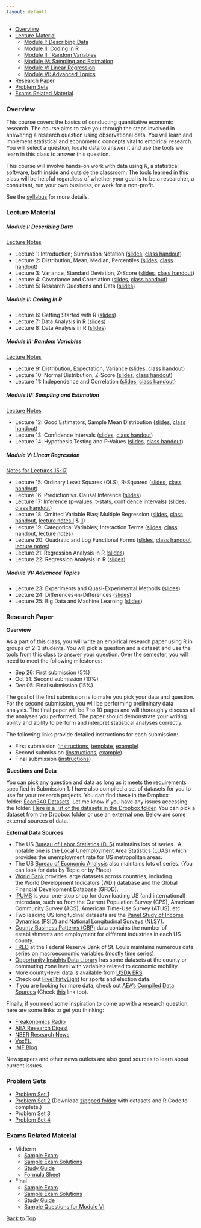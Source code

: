 ```yaml
---
layout: default
---
```


<link rel="stylesheet" href="{{ '/assets/css/custom.css' | relative_url }}">

- [Overview](#overview)
- [Lecture Material](#lecture-material)
    - [Module I: Describing Data](#module-i-describing-data)
    - [Module II: Coding in R](#module-ii-coding-in-r)
    - [Module III: Random Variables](#module-iii-random-variables)
    - [Module IV: Sampling and Estimation](#module-iv-sampling-and-estimation)
    - [Module V: Linear Regression](#module-v-linear-regression)
    - [Module VI: Advanced Topics](#module-vi-advanced-topics)
- [Research Paper](#research-paper)
- [Problem Sets](#problem-sets)
- [Exams Related Material](#exams-related-material)

### Overview

This course covers the basics of conducting quantitative economic research. The course aims to take you through the steps involved in answering a research question using observational data. You will learn and implement statistical and econometric concepts vital to empirical research. You will select a question, locate data to answer it and use the tools we learn in this class to answer this question.

This course will involve hands-on work with data using *R*, a statistical software, both inside and outside the classroom. The tools learned in this class will be helpful regardless of whether your goal is to be a researcher, a consultant, run your own business, or work for a non-profit.

See the [syllabus](Syllabus/Econ%20340%20Syllabus.pdf) for more details.

### Lecture Material

##### Module I: Describing Data 

[Lecture Notes](Notes/Module1-Intro-and-Describing-Data/Describing-Data.pdf)

- Lecture 1: Introduction; Summation Notation ([slides](Lectures/Lecture%201/Slides1.pdf), [class handout](Lectures/Lecture%201/ClassHandout1.pdf))
- Lecture 2: Distribution, Mean, Median, Percentiles ([slides](Lectures/Lecture%202/Slides2.pdf), [class handout](Lectures/Lecture%202/ClassHandout2.pdf))
- Lecture 3: Variance, Standard Deviation, Z-Score ([slides](Lectures/Lecture%203/Slides3.pdf), [class handout](Lectures/Lecture%203/ClassHandout3.pdf))
- Lecture 4: Covariance and Correlation ([slides](Lectures/Lecture%204/Slides4.pdf), [class handout](Lectures/Lecture%204/ClassHandout4.pdf))
- Lecture 5: Research Questions and Data ([slides](Lectures/Lecture%205/Slides5.pdf))

##### Module II: Coding in R
- Lecture 6: Getting Started with R ([slides](Lectures/Lecture%206-8/Slides6.pdf))
- Lecture 7: Data Analysis in R ([slides](Lectures/Lecture%206-8/Slides7.pdf))
- Lecture 8: Data Analysis in R ([slides](Lectures/Lecture%206-8/Slides8.pdf))

##### Module III: Random Variables

[Lecture Notes](Notes/Module3-Random-Variables/Random-Variables.pdf)

- Lecture 9: Distribution, Expectation, Variance ([slides](Lectures/Lecture%209/Slides9.pdf), [class handout](Lectures/Lecture%209/ClassHandout9.pdf))
- Lecture 10: Normal Distribution, Z-Score ([slides](Lectures/Lecture%2010/Slides10.pdf), [class handout](Lectures/Lecture%2010/ClassHandout10.pdf))
- Lecture 11: Independence and Correlation ([slides](Lectures/Lecture%2011/Slides11.pdf), [class handout](Lectures/Lecture%2011/ClassHandout11.pdf))

##### Module IV: Sampling and Estimation

[Lecture Notes](Notes/Module4-Sampling-and-Estimation/Sampling-and-Estimation.pdf)

- Lecture 12: Good Estimators, Sample Mean Distribution ([slides](Lectures/Lecture%2012/Slides12.pdf), [class handout](Lectures/Lecture%2012/ClassHandout12.pdf))
- Lecture 13: Confidence Intervals ([slides](Lectures/Lecture%2013/Slides13.pdf), [class handout](Lectures/Lecture%2013/ClassHandout13.pdf))
- Lecture 14: Hypothesis Testing and P-Values ([slides](Lectures/Lecture%2014/Slides14.pdf), [class handout](Lectures/Lecture%2014/ClassHandout14.pdf))

##### Module V: Linear Regression

[Notes for Lectures 15-17](Notes/Module5-Linear-Regression/Simple-Linear-Regression.pdf)

- Lecture 15: Ordinary Least Squares (OLS); R-Squared ([slides](Lectures/Lecture%2015/Slides15.pdf), [class handout](Lectures/Lecture%2015/ClassHandout15.pdf)) 
- Lecture 16: Prediction vs. Causal Inference ([slides](Lectures/Lecture%2016/Slides16.pdf))
- Lecture 17: Inference (p-values, t-stats, confidence intervals) ([slides](Lectures/Lecture%2017/Slides17.pdf), [class handout](Lectures/Lecture%2017/ClassHandout17.pdf))
- Lecture 18: Omitted Variable Bias; Multiple Regression ([slides](Lectures/Lecture%2018/Slides18.pdf), [class handout](Lectures/Lecture%2018/ClassHandout18.pdf), [lecture notes I](Notes/Module5-Linear-Regression/Omitted-Variable-Bias.pdf) & [II](Notes/Module5-Linear-Regression/Multiple-Linear-Regression.pdf))
- Lecture 19: Categorical Variables; Interaction Terms ([slides](Lectures/Lecture%2019/Slides19.pdf), [class handout](Lectures/Lecture%2019/ClassHandout19.pdf), [lecture notes](Notes/Module5-Linear-Regression/Dummy-Variables-and-Interaction-Terms.pdf))
- Lecture 20: Quadratic and Log Functional Forms ([slides](Lectures/Lecture%2020/Slides20.pdf), [class handout](Lectures/Lecture%2020/ClassHandout20.pdf), [lecture notes](Notes/Module5-Linear-Regression/Functional-Forms.pdf))
- Lecture 21: Regression Analysis in R ([slides](Lectures/Lecture%2021-22/Slides21.pdf))
- Lecture 22: Regression Analysis in R ([slides](Lectures/Lecture%2021-22/Slides22.pdf))

##### Module VI: Advanced Topics
- Lecture 23: Experiments and Quasi-Experimental Methods ([slides](Lectures/Lecture%2023/Slides23.pdf))
- Lecture 24: Differences-in-Differences ([slides](Lectures/Lecture%2024/Slides24.pdf))
- Lecture 25: Big Data and Machine Learning ([slides](Lectures/Lecture%2025/Slides25.pdf))

### Research Paper

**Overview**

As a part of this class, you will write an empirical research paper using R in groups of 2-3 students. You will pick a question and a dataset and use the tools from this class to answer your question. Over the semester, you will need to meet the following milestones: 

- Sep 26: First submission (5%) 
- Oct 31: Second submission (10%)
- Dec 05: Final submission (15%)

The goal of the first submission is to make you pick your data and question. For the second submission, you will be performing preliminary data analysis. The final paper will be 7 to 10 pages and will thoroughly discuss all the analyses you performed. The paper should demonstrate your writing ability and ability to perform and interpret statistical analyses correctly. 

The following links provide detailed instructions for each submission: 

- First submission ([instructions](Research%20Project/Submission%201/Submission%201%20Instructions.pdf), [template](Research%20Project/Submission%201/Submission%201%20Template.pdf), [example](Research%20Project/Submission%201/Submission%201%20Example.pdf)) 
- Second submission ([instructions](Research%20Project/Submission%202/Submission%202%20Instructions.pdf), [example](Research%20Project/Submission%202/Submission%202%20Example.pdf)) 
- Final submission ([instructions](Research%20Project/Final%20Submission%20Instructions.pdf))
  

**Questions and Data**

You can pick any question and data as long as it meets the requirements specified in Submission 1. I have also compiled a set of datasets for you to use for your research projects. You can find these in the Dropbox folder: [Econ340 Datasets](https://www.dropbox.com/sh/9x7ac4qwnddl650/AAAP1FdTpFp2rXyZ6t-9-qqTa?dl=0). Let me know if you have any issues accessing the folder. [Here is a list of the datasets in the Dropbox folder](Research%20Project/Datasets%20Summary.pdf). You can pick a dataset from the Dropbox folder or use an external one. Below are some external sources of data. 

**External Data Sources**

- The US [Bureau of Labor Statistics (BLS)](https://www.bls.gov/data/) maintains lots of series.  A notable one is the [Local Unemployment Area Statistics (LUAS)](https://www.bls.gov/lau/tables.htm) which provides the unemployment rate for US metropolitan areas.
- The US [Bureau of Economic Analysis](https://www.bea.gov/data/by-place-us) also maintains lots of series. (You can look for data by Topic or by Place)
- [World Bank](https://databank.worldbank.org/home.aspx) provides large datasets across countries, including the World Development Indicators (WDI) database and the Global Financial Development Database (GFDD). 
- [IPUMS](https://www.ipums.org/) is your one-stop shop for downloading US (and international) microdata, such as from the Current Population Survey (CPS), American Community Survey (ACS), American Time-Use Survey (ATUS), etc.
- Two leading US longitudinal datasets are the [Panel Study of Income Dynamics (PSID)](https://psidonline.isr.umich.edu/) and [National Longitudinal Surveys (NLSY).](https://www.bls.gov/nls/nlsy97.htm)
- [County Business Patterns (CBP)](https://www.census.gov/programs-surveys/cbp.html) data contains the number of establishments and employment for different industries in each US county.
- [FRED](https://fred.stlouisfed.org/) at the Federal Reserve Bank of St. Louis maintains numerous data series on macroeconomic variables (mostly time series).
- [Opportunity Insights Data Library](https://opportunityinsights.org/data/) has some datasets at the county or commuting zone level with variables related to economic mobility. 
- More county-level data is available from [USDA ERS](https://www.ers.usda.gov/data-products/county-level-data-sets/). 
- Check out [FiveThirtyEight](https://data.fivethirtyeight.com/) for sports and election data.
- If you are looking for more data, check out [AEA’s Compiled Data Sources](https://www.aeaweb.org/resources/data) (Check [this](https://www.aeaweb.org/resources/data/us-other-data/us-other-data-more) link too).

Finally, if you need some inspiration to come up with a research question, here are some links to get you thinking:

- [Freakonomics Radio](https://freakonomics.com/series/freakonomics-radio/)
- [AEA Research Digest](https://www.aeaweb.org/research)
- [NBER Research News](https://www.nber.org/nber-news/nber-research-news?page=1&perPage=50)
- [VoxEU](https://cepr.org/voxeu)
- [IMF Blog](https://blogs.imf.org/)

Newspapers and other news outlets are also good sources to learn about current issues.


### Problem Sets

- [Problem Set 1](Problem%20Sets/PS1/PS1.pdf)
- [Problem Set 2](Problem%20Sets/PS2/PS2_Raw/ps2.pdf) (Download [zippped folder](Problem%20Sets/PS2/PS2.zip) with datasets and R Code to complete.)
- [Problem Set 3](Problem%20Sets/PS3/PS3.pdf)
- [Problem Set 4](Problem%20Sets/PS4/PS4.pdf)

### Exams Related Material

- Midterm
  - [Sample Exam](Exams/Midterm/midterm_sample.pdf)
  - [Sample Exam Solutions](Exams/Midterm/midterm_sample_solutions.pdf)
  - [Study Guide](Exams/Midterm/midterm_study_guide.pdf)
  - [Formula Sheet](Exams/Midterm/midterm_formula_sheet.pdf)
- Final
  - [Sample Exam](Exams/Final/final_sample.pdf)
  - [Sample Exam Solutions](Exams/Final/final_sample_solution.pdf)
  - [Study Guide](Exams/Final/final_study_guide.pdf)
  - [Sample Questions for Module VI](Exams/Final/sample_questions_add_topics.pdf)

[//]: # (Back to Top Button)
<a href="#top" class="back-to-top">Back to Top</a>